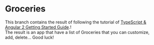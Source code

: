 # Groceries
This branch contains the result of following the tutorial of [TypeScript & Angular 2 Getting Started Guide](http://docs.nativescript.org/angular/tutorial/ng-chapter-0).!   
The result is an app that have a list of Groceries that you can customize, add, delete... Good luck!